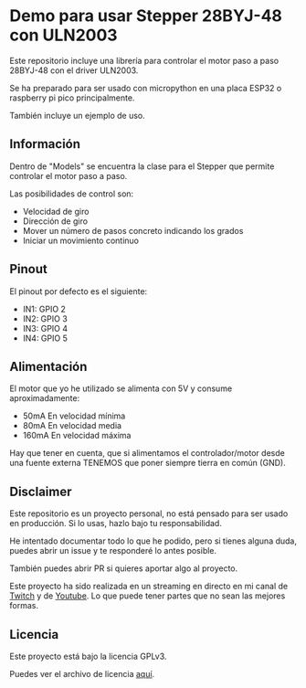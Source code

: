 # Demo para usar Stepper 28BYJ-48 con ULN2003

Este repositorio incluye una librería para controlar el motor paso a paso 28BYJ-48 con el driver ULN2003.

Se ha preparado para ser usado con micropython en una placa ESP32 o raspberry pi pico principalmente.

También incluye un ejemplo de uso.

## Información

Dentro de "Models" se encuentra la clase para el Stepper que permite controlar el motor paso a paso.

Las posibilidades de control son:
- Velocidad de giro
- Dirección de giro
- Mover un número de pasos concreto indicando los grados
- Iniciar un movimiento continuo

## Pinout

El pinout por defecto es el siguiente:

- IN1: GPIO 2
- IN2: GPIO 3
- IN3: GPIO 4
- IN4: GPIO 5

## Alimentación

El motor que yo he utilizado se alimenta con 5V y consume aproximadamente:

- 50mA En velocidad mínima
- 80mA En velocidad media
- 160mA En velocidad máxima

Hay que tener en cuenta, que si alimentamos el controlador/motor desde una fuente externa TENEMOS que poner siempre tierra en común (GND).


## Disclaimer

Este repositorio es un proyecto personal, no está pensado para ser usado en producción. Si lo usas, hazlo bajo tu responsabilidad.

He intentado documentar todo lo que he podido, pero si tienes alguna duda, puedes abrir un issue y te responderé lo antes posible.

También puedes abrir PR si quieres aportar algo al proyecto.

Este proyecto ha sido realizada en un streaming en directo en mi canal de [Twitch](https://www.twitch.tv/raupulus) y de [Youtube](https://www.youtube.com/@raupulus). Lo que puede tener partes que no sean las mejores formas.

## Licencia

Este proyecto está bajo la licencia GPLv3.

Puedes ver el archivo de licencia [aquí](LICENSE).
